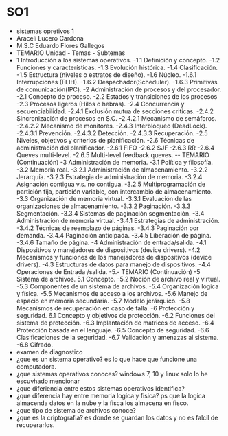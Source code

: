 # SO1
- sistemas opretivos 1 
 - Araceli Lucero Cardona
 - M.S.C Eduardo Flores Gallegos
 - TEMARIO
Unidad - Temas - Subtemas
- 1 Introducción a los sistemas
operativos.
-1.1 Definición y concepto.
-1.2 Funciones y características.
-1.3 Evolución histórica.
-1.4 Clasificación.
-1.5 Estructura (niveles o estratos de
diseño).
-1.6 Núcleo.
-1.6.1 Interrupciones (FLIH).
-1.6.2 Despachador(Scheduler).
-1.6.3 Primitivas de
comunicación(IPC).
-2 Administración de
procesos
y del procesador.
-2.1 Concepto de proceso.
-2.2 Estados y transiciones de los procesos
-2.3 Procesos ligeros (Hilos o hebras).
-2.4 Concurrencia y secuenciabilidad.
-2.4.1 Exclusión mutua de secciones
criticas.
-2.4.2 Sincronización de procesos en
S.C.
-2.4.2.1 Mecanismo de
semáforos.
-2.4.2.2 Mecanismo de
monitores.
-2.4.3 Interbloqueo (DeadLock).
-2.4.3.1 Prevención.
-2.4.3.2 Detección.
-2.4.3.3 Recuperación.
-2.5 Niveles, objetivos y criterios de
planificación.
-2.6 Técnicas de administración del
planificador.
-2.6.1 FIFO
-2.6.2 SJF
-2.6.3 RR
-2.6.4 Queves multi-level.
-2.6.5 Multi-level feedback queves. 
-- TEMARIO (Continuación)
-3 Administración de
memoria.
-3.1 Política y filosofía.
-3.2 Memoria real.
-3.2.1 Administración de
almacenamiento.
-3.2.2 Jerarquía.
-3.2.3 Estrategia de administración de
memoria.
-3.2.4 Asignación contigua v.s. no
contigua.
-3.2.5 Multiprogramación de partición
fija, partición variable, con
intercambio de
almacenamiento.
-3.3 Organización de memoria virtual.
-3.3.1 Evaluación de las
organizaciones de
almacenamiento.
-3.3.2 Paginación.
-3.3.3 Segmentación.
-3.3.4 Sistemas de paginación
segmentación.
-3.4 Administración de memoria virtual.
-3.4.1 Estrategias de administración.
-3.4.2 Técnicas de reemplazo de
páginas.
-3.4.3 Paginación por demanda.
-3.4.4 Paginación anticipada.
-3.4.5 Liberación de página.
-3.4.6 Tamaño de página.
-4 Administración de
entrada/salida.
-4.1 Dispositivos y manejadores de
dispositivos (device drivers).
-4.2 Mecanismos y funciones de los
manejadores de dispositivos (device
drivers).
-4.3 Estructuras de datos para manejo de
dispositivos.
-4.4 Operaciones de Entrada /salida. 
-5.- TEMARIO (Continuación)
-5 Sistema de archivos. 5.1 Concepto.
-5.2 Noción de archivo real y virtual.
-5.3 Componentes de un sistema de
archivos.
-5.4 Organización lógica y física.
-5.5 Mecanismos de acceso a los archivos.
-5.6 Manejo de espacio en memoria
secundaria.
-5.7 Modelo jerárquico.
-5.8 Mecanismos de recuperación en caso
de falla.
-6 Protección y seguridad. 6.1 Concepto y objetivos de protección.
-6.2 Funciones del sistema de protección.
-6.3 Implantación de matrices de acceso.
-6.4 Protección basada en el lenguaje.
-6.5 Concepto de seguridad.
-6.6 Clasificaciones de la seguridad.
-6.7 Validación y amenazas al sistema.
-6.8 Cifrado. 
 - examen de diagnostico
 - ¿que es un sistema operativo? es lo que hace que funcione una computadora.
 - ¿que sistemas operativos conoces? windows 7, 10 y linux solo lo he escuvhado mencionar
 - ¿que diferiencia entre estos sistemas operativos identifica? 
 - ¿que diferencia hay entre memoria logica y fisica? ps que la logica almacenda datos en la nube y la fisca los almacena en fisco.
 - ¿que tipo de sistema de archivos conoce?
 - ¿que es la criptografia? es donde se guardan los datos y no es falcil de recuperarlos.
